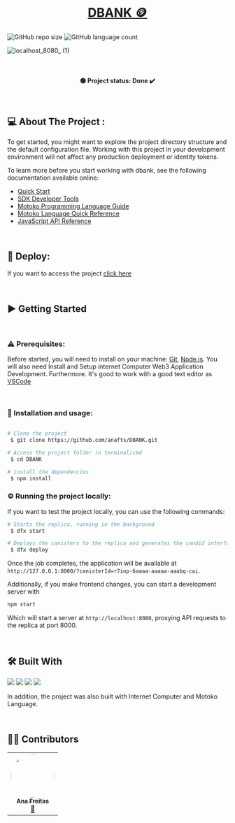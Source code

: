 <h1 align="center"><a href="#" alt="dbank project"> DBANK 🪙 </a></h1>


![GitHub repo size](https://img.shields.io/github/repo-size/anafts/DBANK?style=for-the-badge)
![GitHub language count](https://img.shields.io/github/languages/count/anafts/DBANK?style=for-the-badge)

![localhost_8080_ (1)](https://user-images.githubusercontent.com/106173948/192857875-fb740dd2-8d37-43bc-910b-59d317bb66a7.png)


<br><h4 align="center"> 🟢 Project status: Done ✔️   </h4> <br>


## 💻 About The Project :
To get started, you might want to explore the project directory structure and the default configuration file. Working with this project in your development environment will not affect any production deployment or identity tokens.

To learn more before you start working with dbank, see the following documentation available online:

- [Quick Start](https://sdk.dfinity.org/docs/quickstart/quickstart-intro.html)
- [SDK Developer Tools](https://sdk.dfinity.org/docs/developers-guide/sdk-guide.html)
- [Motoko Programming Language Guide](https://sdk.dfinity.org/docs/language-guide/motoko.html)
- [Motoko Language Quick Reference](https://sdk.dfinity.org/docs/language-guide/language-manual.html)
- [JavaScript API Reference](https://erxue-5aaaa-aaaab-qaagq-cai.raw.ic0.app)

<br> 

## 🚀 Deploy:

If you want to access the project [click here](https://yblkw-gaaaa-aaaal-qbebq-cai.ic0.app/)

<br>

## ▶️ Getting Started
<br>

### ⚠️ Prerequisites:

Before started, you will need to install on your machine: [Git](https://git-scm.com), [Node.js](https://nodejs.org/en/). 
You will also need  Install and Setup internet Computer Web3 Application Development. 
Furthermore. It's good to work with a good text editor as [VSCode](https://code.visualstudio.com/)

<br>

### 🔧 Installation and usage:

```bash

# Clone the project
 $ git clone https://github.com/anafts/DBANK.git

# Access the project folder in terminal/cmd
 $ cd DBANK

# install the dependencies
 $ npm install

```

### ⚙️ Running the project locally:

If you want to test the project locally, you can use the following commands:

```bash
# Starts the replica, running in the background
 $ dfx start 

# Deploys the canisters to the replica and generates the candid interface
 $ dfx deploy
```

Once the job completes, the application will be available at `http://127.0.0.1:8000/?canisterId=r7inp-6aaaa-aaaaa-aaabq-cai`. 


Additionally, if you make frontend changes, you can start a development server with

```bash
npm start
```

Which will start a server at `http://localhost:8080`, proxying API requests to the replica at port 8000.

<br>

## 🛠️  Built With 
<img src="https://img.shields.io/badge/HTML5-E34F26?style=for-the-badge&logo=html5&logoColor=white">
<img src="https://img.shields.io/badge/CSS3-1572B6?style=for-the-badge&logo=css3&logoColor=white">
<img src="https://img.shields.io/badge/JavaScript-F7DF1E?style=for-the-badge&logo=javascript&logoColor=black">
<img src="https://img.shields.io/badge/Node.js-43853D?style=for-the-badge&logo=node.js&logoColor=white">

In addition, the project was also built with Internet Computer and Motoko Language.

<br>

## 👨‍💻 Contributors

<table>
  <tr>
    <td align="center"><a href="https://www.linkedin.com/in/ana-freitas-794b3523b/"><img style="border-radius: 50%;" src="https://media-exp1.licdn.com/dms/image/C4D03AQFem7hXmrlFXQ/profile-displayphoto-shrink_200_200/0/1663376263677?e=1669248000&v=beta&t=tfk3TrGtt0DOhKn4G06hfo7gfEWsd6UnJ2qysZNaxI4" width="100px;" alt=""/><br /><sub><b>Ana Freitas</b></sub></a><br /><a href="https://github.com/anafts">🦉</a></td>
  </tr>
</table>

